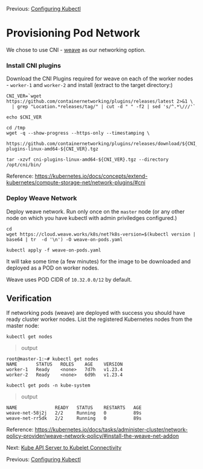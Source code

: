 Previous: [Configuring Kubectl](11-configuring-kubectl.md)

# Provisioning Pod Network

We chose to use CNI - [weave](https://www.weave.works/docs/net/latest/kubernetes/kube-addon/) as our networking option.

### Install CNI plugins

Download the CNI Plugins required for weave on each of the worker nodes - `worker-1` and `worker-2` and install (extract to the target directory:)

```
CNI_VER=`wget https://github.com/containernetworking/plugins/releases/latest 2>&1 \
  | grep "Location.*releases/tag/" | cut -d " " -f2 | sed 's/^.*\///'`

echo $CNI_VER

cd /tmp
wget -q --show-progress --https-only --timestamping \ 
  https://github.com/containernetworking/plugins/releases/download/${CNI_VER}/cni-plugins-linux-amd64-${CNI_VER}.tgz

tar -xzvf cni-plugins-linux-amd64-${CNI_VER}.tgz --directory /opt/cni/bin/
```

Reference: https://kubernetes.io/docs/concepts/extend-kubernetes/compute-storage-net/network-plugins/#cni

### Deploy Weave Network

Deploy weave network. Run only once on the `master` node (or any other node on which you have kubectl with admin priviledges configured.)


```
cd
wget https://cloud.weave.works/k8s/net?k8s-version=$(kubectl version | base64 | tr  -d '\n') -O weave-on-pods.yaml

kubectl apply -f weave-on-pods.yaml
```

It will take some time (a few minutes) for the image to be downloaded and deployed as a POD on worker nodes.

Weave uses POD CIDR of `10.32.0.0/12` by default.

## Verification

If networking pods (weave) are deployed with success you should have ready cluster worker nodes. List the registered Kubernetes nodes from the master node:

```
kubectl get nodes
```

> output

```
root@master-1:~# kubectl get nodes
NAME       STATUS   ROLES    AGE    VERSION
worker-1   Ready    <none>   7d7h   v1.23.4
worker-2   Ready    <none>   6d9h   v1.23.4
```

```
kubectl get pods -n kube-system
```

> output

```
NAME              READY   STATUS    RESTARTS   AGE
weave-net-58j2j   2/2     Running   0          89s
weave-net-rr5dk   2/2     Running   0          89s
```

Reference: https://kubernetes.io/docs/tasks/administer-cluster/network-policy-provider/weave-network-policy/#install-the-weave-net-addon

Next: [Kube API Server to Kubelet Connectivity](13-kube-apiserver-to-kubelet.md)

Previous: [Configuring Kubectl](11-configuring-kubectl.md)
